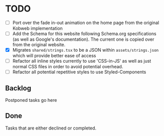 # TODO

-   [ ] Port over the fade in-out animation on the home page from the original Kobweb implementation
-   [ ] Add the Schema for this website following Schema.org specifications (as well as Google's documentation). The current one is copied over from the original website.
-   [x] Migrates `shared/strings.tsx` to be a JSON within `assets/strings.json` which will provide better ease of access
-   [ ] Refactor all inline styles currently to use 'CSS-in-JS' as well as just normal CSS files in order to avoid potential overhead.
-   [ ] Refactor all potential repetitive styles to use Styled-Components

## Backlog

Postponed tasks go here

## Done

Tasks that are either declined or completed.
